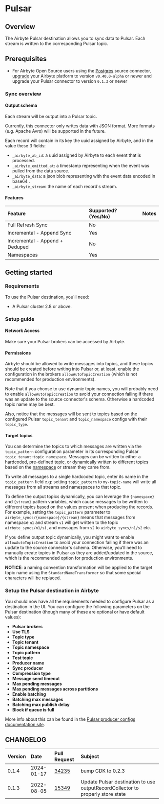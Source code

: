 # Pulsar

## Overview

The Airbyte Pulsar destination allows you to sync data to Pulsar. Each stream is written to the corresponding Pulsar topic.

## Prerequisites

- For Airbyte Open Source users using the [Postgres](https://docs.airbyte.com/integrations/sources/postgres) source connector, [upgrade](https://docs.airbyte.com/operator-guides/upgrading-airbyte/) your Airbyte platform to version `v0.40.0-alpha` or newer and upgrade your Pulsar connector to version `0.1.3` or newer

### Sync overview

#### Output schema

Each stream will be output into a Pulsar topic.

Currently, this connector only writes data with JSON format. More formats \(e.g. Apache Avro\) will be supported in the future.

Each record will contain in its key the uuid assigned by Airbyte, and in the value these 3 fields:

- `_airbyte_ab_id`: a uuid assigned by Airbyte to each event that is processed.
- `_airbyte_emitted_at`: a timestamp representing when the event was pulled from the data source.
- `_airbyte_data`: a json blob representing with the event data encoded in base64 .
- `_airbyte_stream`: the name of each record's stream.

#### Features

| Feature                        | Supported?\(Yes/No\) | Notes |
| :----------------------------- | :------------------- | :---- |
| Full Refresh Sync              | No                   |       |
| Incremental - Append Sync      | Yes                  |       |
| Incremental - Append + Deduped | No                   |       |
| Namespaces                     | Yes                  |       |

## Getting started

### Requirements

To use the Pulsar destination, you'll need:

- A Pulsar cluster 2.8 or above.

### Setup guide

#### Network Access

Make sure your Pulsar brokers can be accessed by Airbyte.

#### **Permissions**

Airbyte should be allowed to write messages into topics, and these topics should be created before writing into Pulsar or, at least, enable the configuration in the brokers `allowAutoTopicCreation` \(which is not recommended for production environments\).

Note that if you choose to use dynamic topic names, you will probably need to enable `allowAutoTopicCreation` to avoid your connection failing if there was an update to the source connector's schema. Otherwise a hardcoded topic name may be best.

Also, notice that the messages will be sent to topics based on the configured Pulsar `topic_tenant` and `topic_namespace` configs with their `topic_type`.

#### Target topics

You can determine the topics to which messages are written via the `topic_pattern` configuration parameter in its corresponding Pulsar `topic_tenant`-`topic_namespace`. Messages can be written to either a hardcoded, pre-defined topic, or dynamically written to different topics based on the [namespace](https://docs.airbyte.com/understanding-airbyte/namespaces) or stream they came from.

To write all messages to a single hardcoded topic, enter its name in the `topic_pattern` field e.g: setting `topic_pattern` to `my-topic-name` will write all messages from all streams and namespaces to that topic.

To define the output topics dynamically, you can leverage the `{namespace}` and `{stream}` pattern variables, which cause messages to be written to different topics based on the values present when producing the records. For example, setting the `topic_pattern` parameter to `airbyte_syncs/{namespace}/{stream}` means that messages from namespace `n1` and stream `s1` will get written to the topic `airbyte_syncs/n1/s1`, and messages from `s2` to `airbyte_syncs/n1/s2` etc.

If you define output topic dynamically, you might want to enable `allowAutoTopicCreation` to avoid your connection failing if there was an update to the source connector's schema. Otherwise, you'll need to manually create topics in Pulsar as they are added/updated in the source, which is the recommended option for production environments.

**NOTICE**: a naming convention transformation will be applied to the target topic name using the `StandardNameTransformer` so that some special characters will be replaced.

### Setup the Pulsar destination in Airbyte

You should now have all the requirements needed to configure Pulsar as a destination in the UI. You can configure the following parameters on the Pulsar destination \(though many of these are optional or have default values\):

- **Pulsar brokers**
- **Use TLS**
- **Topic type**
- **Topic tenant**
- **Topic namespace**
- **Topic pattern**
- **Test topic**
- **Producer name**
- **Sync producer**
- **Compression type**
- **Message send timeout**
- **Max pending messages**
- **Max pending messages across partitions**
- **Enable batching**
- **Batching max messages**
- **Batching max publish delay**
- **Block if queue is full**

More info about this can be found in the [Pulsar producer configs documentation site](https://pulsar.apache.org/docs/en/client-libraries-java/#producer).

## CHANGELOG

| Version | Date       | Pull Request                                             | Subject                                                                        |
| :------ | :--------- | :------------------------------------------------------- | :----------------------------------------------------------------------------- |
| 0.1.4    | 2024-01-17 | [34235](https://github.com/airbytehq/airbyte/pull/34235) | bump CDK to 0.2.3 |
| 0.1.3   | 2022-08-05 | [15349](https://github.com/airbytehq/airbyte/pull/15349) | Update Pulsar destination to use outputRecordCollector to properly store state |
